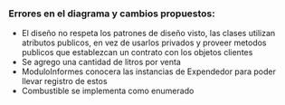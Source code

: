 ### Errores en el diagrama y cambios propuestos:

* El diseño no respeta los patrones de diseño visto, las clases utilizan atributos publicos, en vez de
usarlos privados y proveer metodos publicos que establezcan un contrato con los objetos clientes
* Se agrego una cantidad de litros por venta
* ModuloInformes conocera las instancias de Expendedor para poder llevar registro de estos
* Combustible se implementa como enumerado
